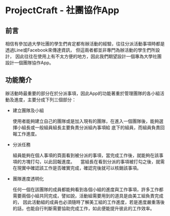 # ProjectCraft - 社團協作App

## 前言
相信有參加過大學社團的學生們肯定都有辦活動的經驗，往往分派活動事項時都是透過Line或Facebook來傳達資訊，
但這兩者都並非專門為辦活動的學生們所設計，
因此往往在使用上有不太方便的地方，因此我們期望設計一個專為大學社團設計一個團隊協作App。

## 功能簡介
辦活動時最重要的部分在於分派事項，因此App的功能著重於管理團隊的各小組活動及進度，主要分成下列三個部分：
- 建立團隊及小組

  使用者能夠建立自己的團隊或是加入現有的團隊，在進入一個團隊後，能夠選擇小組長或一般組員組長主要負責分派組內事項給
  底下的組員，而組員負責回報工作進度。
 
- 分派任務

  組員能夠在個人事項的頁面看到被分派的事項，當完成工作後，就能夠在該事項的方塊打勾，以此回報進度。
　當組長在看到分派的事項被打勾之後，就需在現實中確認該工作是否確實完成，確認完後就可以核銷該事項。
 
- 團隊進度透明化
 
  任何一個在該團隊的成員都能夠看到各個小組的進度與工作事項，許多工作都需要兩個小組共同完成，譬如說，活動組需要用到的道具是由美工組負責完成的，
  因此活動組的成員也必須隨時了解美工組的工作進度，若是進度嚴重落後的話，也能自行判斷需要協助完成工作，如此便能提升彼此的工作效率。
